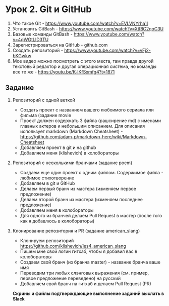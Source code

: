# Урок 2. Git и GitHub

1. Что такое Git - https://www.youtube.com/watch?v=EVLVNYrha1I
2. Установить GitBash - https://www.youtube.com/watch?v=XtRlC2qoC3U
3. Базовые команды GitBash - https://www.youtube.com/watch?v=4qWOtLID3TU
4. Зарегистрироваться на GitHub - github.com
5. Создать репозиторий - https://www.youtube.com/watch?v=vFj2-bKGwkw
6. Мое видео можно посмотреть с этого места, там правда другой текстовый редактор и другая операционная система, но команды все те же - https://youtu.be/K-lKfSxmfg4?t=1871

## Задание

1. Репозиторий с одной веткой
   * Создать проект с названием вашего любоимого сериала или фильма (задание movie
   * Проект должен содержать 3 файла (рашсирение md) с именами главных актеров и небольшим описанием. Для описания использует markdown (Markdown Cheatsheet) - https://github.com/adam-p/markdown-here/wiki/Markdown-Cheatsheet
   * Добавляем проект в git и на github
   * Добавляем меня (klishevich) в колобораторы
2. Репозиторий с несколькими бранчами (задание poem)
   * Создаем еще один проект с одним файлом. Содержимое файла - любимое стихотворение
   * Добавляем в git и GitHub
   * Делаем первый бранч из мастера (изменяем первое предложение)
   * Делаем второй бранч из мастера (изменяем последнее предложение)
   * Добавляем меня в колобораторы
   * Для одного из бранчей делаем Pull Request в мастер (после того как я добавлюсь в колобораторы)
3. Клонирование репозитория и PR (задание american_slang)
   * Клонируем репозиторий https://github.com/klishevich/les4_american_slang
   * Пишем мне свой логин гитхаб, чтобы я добавил вас в колобораторы
   * Создаем свой бранч (из бранча master) - название бранча ваше имя
   * Переводим три любых слэнговых выражения (см. пример, первое предложение переведено) на русский
   * Добавляем свой бранч на гитхаб и делаем Pull Request (PR)

   **Скрины и файлы подтверждающие выполнение заданий выслать в Slack**